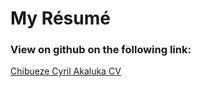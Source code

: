 # My Résumé

### View on github on the following link: 

[Chibueze Cyril Akaluka CV](https://cyrilakaluka.github.io/resume/)
